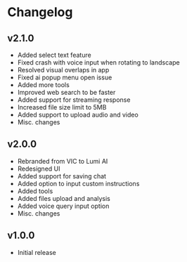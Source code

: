 # Changelog

## v2.1.0
- Added select text feature
- Fixed crash with voice input when rotating to landscape
- Resolved visual overlaps in app
- Fixed ai popup menu open issue
- Added more tools
- Improved web search to be faster
- Added support for streaming response
- Increased file size limit to 5MB
- Added support to upload audio and video
- Misc. changes

## v2.0.0
- Rebranded from VIC to Lumi AI
- Redesigned UI
- Added support for saving chat
- Added option to input custom instructions
- Added tools
- Added files upload and analysis
- Added voice query input option
- Misc. changes

## v1.0.0
- Initial release